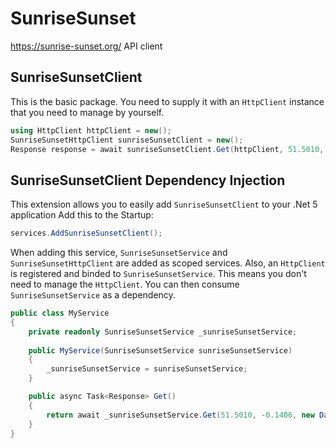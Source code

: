# SunriseSunset
https://sunrise-sunset.org/ API client

## SunriseSunsetClient
This is the basic package. You need to supply it with an `HttpClient` instance that you need to manage by yourself.
```C#
using HttpClient httpClient = new();
SunriseSunsetHttpClient sunriseSunsetClient = new();
Response response = await sunriseSunsetClient.Get(httpClient, 51.5010, -0.1406, new DateTime(2021, 1, 1));
```

## SunriseSunsetClient Dependency Injection
This extension allows you to easily add `SunriseSunsetClient` to your .Net 5 application
Add this to the Startup:
```C#
services.AddSunriseSunsetClient();
```
When adding this service, `SunriseSunsetService` and `SunriseSunsetHttpClient` are added as scoped services. Also, an `HttpClient` is registered and binded to `SunriseSunsetService`. This means you don't need to manage the `HttpClient`.
You can then consume `SunriseSunsetService` as a dependency.
```C#
public class MyService
{
	private readonly SunriseSunsetService _sunriseSunsetService;
	
	public MyService(SunriseSunsetService sunriseSunsetService)
	{
		_sunriseSunsetService = sunriseSunsetService;
	}

	public async Task<Response> Get()
	{
		return await _sunriseSunsetService.Get(51.5010, -0.1406, new DateTime(2021, 1, 1));
	}
}
```